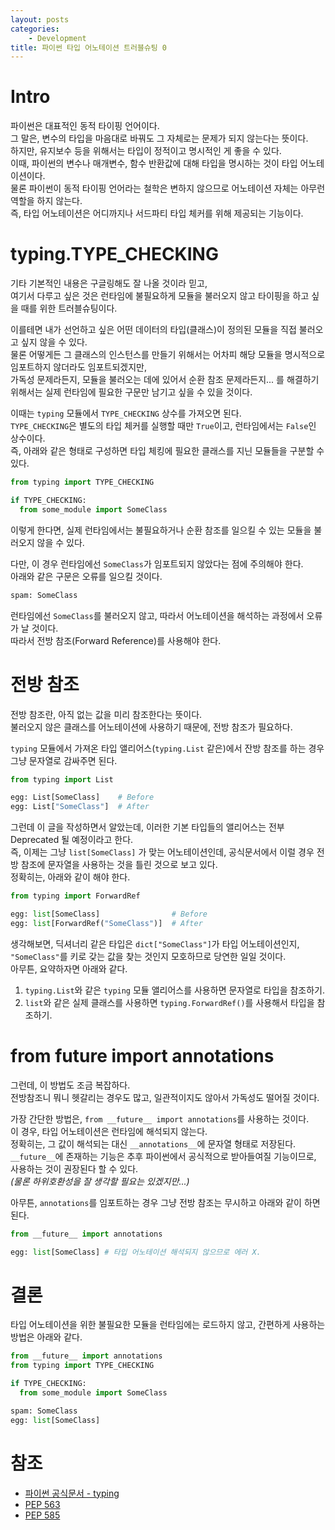 ```yaml
---
layout: posts
categories:
    - Development
title: 파이썬 타입 어노테이션 트러블슈팅 0
---
```


# Intro

파이썬은 대표적인 동적 타이핑 언어이다.  
그 말은, 변수의 타입을 마음대로 바꿔도 그 자체로는 문제가 되지 않는다는 뜻이다.  
하지만, 유지보수 등을 위해서는 타입이 정적이고 명시적인 게 좋을 수 있다.  
이때, 파이썬의 변수나 매개변수, 함수 반환값에 대해 타입을 명시하는 것이 타입 어노테이션이다.  
물론 파이썬이 동적 타이핑 언어라는 철학은 변하지 않으므로 어노테이션 자체는 아무런 역할을 하지 않는다.  
즉, 타입 어노테이션은 어디까지나 서드파티 타입 체커를 위해 제공되는 기능이다.  

# typing.TYPE_CHECKING
기타 기본적인 내용은 구글링해도 잘 나올 것이라 믿고,  
여기서 다루고 싶은 것은 런타임에 불필요하게 모듈을 불러오지 않고 타이핑을 하고 싶을 때를 위한 트러블슈팅이다.  

이를테면 내가 선언하고 싶은 어떤 데이터의 타입(클래스)이 정의된 모듈을 직접 불러오고 싶지 않을 수 있다.  
물론 어떻게든 그 클래스의 인스턴스를 만들기 위해서는 어차피 해당 모듈을 명시적으로 임포트하지 않더라도 임포트되겠지만,   
가독성 문제라든지, 모듈을 불러오는 데에 있어서 순환 참조 문제라든지... 를 해결하기 위해서는 실제 런타임에 필요한 구문만 남기고 싶을 수 있을 것이다.  

이때는 `typing` 모듈에서 `TYPE_CHECKING` 상수를 가져오면 된다.  
`TYPE_CHECKING`은 별도의 타입 체커를 실행할 때만 `True`이고, 런타임에서는 `False`인 상수이다.  
즉, 아래와 같은 형태로 구성하면 타입 체킹에 필요한 클래스를 지닌 모듈들을 구분할 수 있다.  

```python
from typing import TYPE_CHECKING

if TYPE_CHECKING:
  from some_module import SomeClass
```

이렇게 한다면, 실제 런타임에서는 불필요하거나 순환 참조를 일으킬 수 있는 모듈을 불러오지 않을 수 있다.  

다만, 이 경우 런타임에선 `SomeClass`가 임포트되지 않았다는 점에 주의해야 한다.  
아래와 같은 구문은 오류를 일으킬 것이다.  

```python
spam: SomeClass
```

런타임에선 `SomeClass`를 불러오지 않고, 따라서 어노테이션을 해석하는 과정에서 오류가 날 것이다.  
따라서 전방 참조(Forward Reference)를 사용해야 한다.  

# 전방 참조

전방 참조란, 아직 없는 값을 미리 참조한다는 뜻이다.  
불러오지 않은 클래스를 어노테이션에 사용하기 때문에, 전방 참조가 필요하다.  

`typing` 모듈에서 가져온 타입 앨리어스(`typing.List` 같은)에서 잔방 참조를 하는 경우 그냥 문자열로 감싸주면 된다.  

```python
from typing import List

egg: List[SomeClass]    # Before
egg: List["SomeClass"]  # After
```

그런데 이 글을 작성하면서 알았는데, 이러한 기본 타입들의 앨리어스는 전부 Deprecated 될 예정이라고 한다.  
즉, 이제는 그냥 `list[SomeClass]` 가 맞는 어노테이션인데, 공식문서에서 이럴 경우 전방 참조에 문자열을 사용하는 것을 틀린 것으로 보고 있다.  
정확히는, 아래와 같이 해야 한다.  

```python
from typing import ForwardRef

egg: list[SomeClass]                # Before
egg: list[ForwardRef("SomeClass")]  # After
```

생각해보면, 딕셔너리 같은 타입은 `dict["SomeClass"]`가 타입 어노테이션인지, `"SomeClass"`를 키로 갖는 값을 찾는 것인지 모호하므로 당연한 일일 것이다.  
아무튼, 요약하자면 아래와 같다.  

1. `typing.List`와 같은 `typing` 모듈 앨리어스를 사용하면 문자열로 타입을 참조하기.
2. `list`와 같은 실제 클래스를 사용하면 `typing.ForwardRef()`를 사용해서 타입을 참조하기.

# from __future__ import annotations

그런데, 이 방법도 조금 복잡하다.  
전방참조니 뭐니 헷갈리는 경우도 많고, 일관적이지도 않아서 가독성도 떨어질 것이다.  

가장 간단한 방법은, `from __future__ import annotations`를 사용하는 것이다.  
이 경우, 타입 어노테이션은 런타임에 해석되지 않는다.  
정확히는, 그 값이 해석되는 대신 `__annotations__`에 문자열 형태로 저장된다.  
`__future__`에 존재하는 기능은 추후 파이썬에서 공식적으로 받아들여질 기능이므로, 사용하는 것이 권장된다 할 수 있다.  
*(물론 하위호환성을 잘 생각할 필요는 있겠지만...)*  

아무튼, `annotations`를 임포트하는 경우 그냥 전방 참조는 무시하고 아래와 같이 하면 된다.  

```python
from __future__ import annotations

egg: list[SomeClass] # 타입 어노테이션 해석되지 않으므로 에러 X.
```

# 결론

타입 어노테이션을 위한 불필요한 모듈을 런타임에는 로드하지 않고, 간편하게 사용하는 방법은 아래와 같다.  

```python
from __future__ import annotations
from typing import TYPE_CHECKING

if TYPE_CHECKING:
  from some_module import SomeClass

spam: SomeClass
egg: list[SomeClass]
```

# 참조

- [파이썬 공식문서 - typing](https://docs.python.org/ko/dev/library/typing.html)
- [PEP 563](https://peps.python.org/pep-0563/)
- [PEP 585](https://peps.python.org/pep-0585/)
